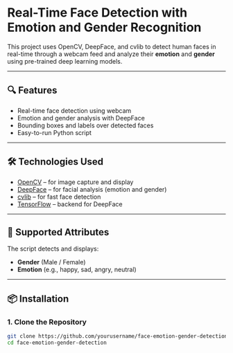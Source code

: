 # Real-Time Face Detection with Emotion and Gender Recognition

This project uses OpenCV, DeepFace, and cvlib to detect human faces in real-time through a webcam feed and analyze their **emotion** and **gender** using pre-trained deep learning models.

---

## 🔍 Features

- Real-time face detection using webcam
- Emotion and gender analysis with DeepFace
- Bounding boxes and labels over detected faces
- Easy-to-run Python script

---

## 🛠️ Technologies Used

- [OpenCV](https://opencv.org/) – for image capture and display
- [DeepFace](https://github.com/serengil/deepface) – for facial analysis (emotion and gender)
- [cvlib](https://www.cvlib.net/) – for fast face detection
- [TensorFlow](https://www.tensorflow.org/) – backend for DeepFace

---

## 🧪 Supported Attributes

The script detects and displays:

- **Gender** (Male / Female)
- **Emotion** (e.g., happy, sad, angry, neutral)

---

## 📦 Installation

### 1. Clone the Repository

```bash
git clone https://github.com/yourusername/face-emotion-gender-detection.git
cd face-emotion-gender-detection
```
